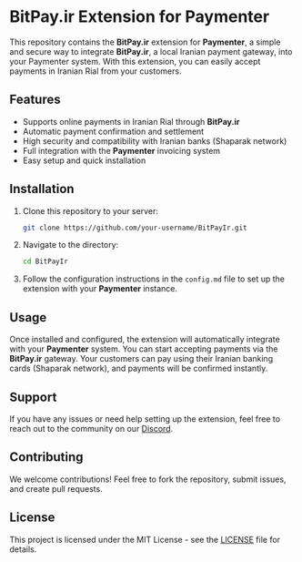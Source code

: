 # BitPay.ir Extension for Paymenter

This repository contains the **BitPay.ir** extension for **Paymenter**, a simple and secure way to integrate **BitPay.ir**, a local Iranian payment gateway, into your Paymenter system. With this extension, you can easily accept payments in Iranian Rial from your customers.

## Features

- Supports online payments in Iranian Rial through **BitPay.ir**
- Automatic payment confirmation and settlement
- High security and compatibility with Iranian banks (Shaparak network)
- Full integration with the **Paymenter** invoicing system
- Easy setup and quick installation

## Installation

1. Clone this repository to your server:
    ```bash
    git clone https://github.com/your-username/BitPayIr.git
    ```
2. Navigate to the directory:
    ```bash
    cd BitPayIr
    ```
3. Follow the configuration instructions in the `config.md` file to set up the extension with your **Paymenter** instance.

## Usage

Once installed and configured, the extension will automatically integrate with your **Paymenter** system. You can start accepting payments via the **BitPay.ir** gateway. Your customers can pay using their Iranian banking cards (Shaparak network), and payments will be confirmed instantly.

## Support

If you have any issues or need help setting up the extension, feel free to reach out to the community on our [Discord](https://discord.gg/wb8aTkxPa3).

## Contributing

We welcome contributions! Feel free to fork the repository, submit issues, and create pull requests.

## License

This project is licensed under the MIT License - see the [LICENSE](LICENSE) file for details.
